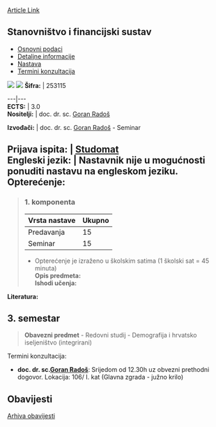 [Article Link](https://www.fhs.hr/predmet/sfs)

## Stanovništvo i financijski sustav
  * [Osnovni podaci](https://www.fhs.hr/predmet/sfs#v1id-523821_648544_1_0 "Osnovni podaci")
  * [Detaljne informacije](https://www.fhs.hr/predmet/sfs#v1id-523821_648544_1_1 "Detaljne informacije")
  * [Nastava](https://www.fhs.hr/predmet/sfs#v1id-523821_648544_1_2 "Nastava")
  * [Termini konzultacija](https://www.fhs.hr/predmet/sfs#v1id-523821_648544_1_3 "Termini konzultacija")


[![](https://www.fhs.hr/img/flags/gif/hr.gif)](https://www.fhs.hr/predmet/sfs) [![](https://www.fhs.hr/img/flags/gif/gb.gif)](https://www.fhs.hr/en/course/pafs)
**Šifra:** |  253115  
  
---|---  
**ECTS:** |  3.0   
**Nositelji:** |  doc. dr. sc. [Goran Radoš](https://www.fhs.hr/djelatnik/goran.rados)   
  
**Izvođači:** |  doc. dr. sc. [Goran Radoš](https://www.fhs.hr/djelatnik/goran.rados) - Seminar  
  
**Prijava ispita:** |  [Studomat](http://www.isvu.hr/studomat)  
**Engleski jezik:** |  Nastavnik nije u mogućnosti ponuditi nastavu na engleskom jeziku.   
**Opterećenje:**  
---  
> ### 1. komponenta
> | Vrsta nastave | Ukupno  
> ---|---  
> Predavanja | 15  
> Seminar | 15  
> * Opterećenje je izraženo u školskim satima (1 školski sat = 45 minuta)   
**Opis predmeta:**  
> **Ishodi učenja:**  

  
**Literatura:**  

  
**3. semestar**  
---  
> **Obavezni predmet** - Redovni studij - Demografija i hrvatsko iseljeništvo (integrirani)  
>   
Termini konzultacija: 
  * **doc. dr. sc.[Goran Radoš](https://www.fhs.hr/djelatnik/goran.rados)**: 
Srijedom od 12.30h uz obvezni prethodni dogovor.
Lokacija: 106/ I. kat (Glavna zgrada - južno krilo) 


## Obavijesti
[Arhiva obavijesti](https://www.fhs.hr/predmet/sfs?@=21kz0#news_122709 "Arhiva obavijesti")
